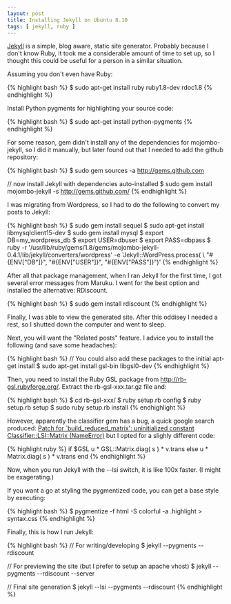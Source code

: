 ```yaml
--- 
layout: post
title: Installing Jekyll on Ubuntu 8.10
tags: [ jekyll, ruby ]
---
```

<a href="http://github.com/mojombo/jekyll/tree/master">Jekyll</a> is a simple, blog aware, static site generator. Probably because I don't know Ruby, it took me a considerable amount of time to set up, so I thought this could be useful for a person in a similar situation.

Assuming you don't even have Ruby:

{% highlight bash %}
$ sudo apt-get install ruby ruby1.8-dev rdoc1.8
{% endhighlight %}

<p>Install Python pygments for highlighting your source code:</p>

{% highlight bash %}
$ sudo apt-get install python-pygments
{% endhighlight %}


<p>For some reason, gem didn't install any of the dependencies for mojombo-jekyll, so I did it manually, but later found out that I needed to add the github repository:</p>

{% highlight bash %}
$ sudo gem sources -a http://gems.github.com

// now install Jekyll with dependencies auto-installed
$ sudo gem install mojombo-jekyll -s http://gems.github.com/
{% endhighlight %}

<p>I was migrating from Wordpress, so I had to do the following to convert my posts to Jekyll:</p>
{% highlight bash %}
$ sudo gem install sequel
$ sudo apt-get install libmysqlclient15-dev 
$ sudo gem install mysql
$ export DB=my_wordpress_db
$ export USER=dbuser
$ export PASS=dbpass
$ ruby -r '/usr/lib/ruby/gems/1.8/gems/mojombo-jekyll-0.4.1/lib/jekyll/converters/wordpress' -e 'Jekyll::WordPress.process( \
 "#{ENV["DB"]}", "#{ENV["USER"]}", "#{ENV["PASS"]}")'
{% endhighlight %}

<p>After all that package management, when I ran Jekyll for the first time, I got several error messages from Maruku. I went for the best option and installed the alternative: RDiscount.</p>

{% highlight bash %}
$ sudo gem install rdiscount
{% endhighlight %}

<p>Finally, I was able to view the generated site. After this oddisey I needed a rest, so I shutted down the computer and went to sleep.</p>

<p>Next, you will want the "Related posts" feature. I advice you to install the following (and save some headaches):</p>

{% highlight bash %}
// You could also add these packages to the initial apt-get install
$ sudo apt-get install gsl-bin libgsl0-dev
{% endhighlight %}

<p>Then, you need to install the Ruby GSL package from <a href="http://rb-gsl.rubyforge.org/">http://rb-gsl.rubyforge.org/</a>. Extract the rb-gsl-xxx.tar.gz file and:</p>

{% highlight bash %}
$ cd rb-gsl-xxx/
$ ruby setup.rb config
$ ruby setup.rb setup
$ sudo ruby setup.rb install
{% endhighlight %}

<p>However, apparently the classifier gem has a bug, a quick google search produced:
<a href="http://rubyforge.org/tracker/index.php?func=detail&aid=17839&group_id=655&atid=2587">Patch for `build_reduced_matrix': uninitialized constant Classifier::LSI::Matrix (NameError)</a>
but I opted for a slighly different code:</p>
{% highlight ruby %}
if $GSL
  u * GSL::Matrix.diag( s ) * v.trans
else 
  u * Matrix.diag( s ) * v.trans
end
{% endhighlight %}

<p>Now, when you run Jekyll with the --lsi switch, it is like 100x faster. (I might be exagerating.)
</p>

<p>If you want a go at styling the pygmentized code, you can get a base style by executing:</p>

{% highlight bash %}
$ pygmentize -f html -S colorful -a .highlight > syntax.css
{% endhighlight %}
<p>Finally, this is how I run Jekyll:</p>
{% highlight bash %}
// For writing/developing
$ jekyll --pygments --rdiscount

// For previewing the site (but I prefer to setup an apache vhost)
$ jekyll --pygments --rdiscount --server

// Final site generation
$ jekyll --lsi --pygments --rdiscount
{% endhighlight %}


